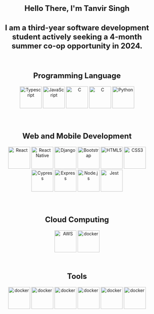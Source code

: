 <h2 style="font-size: 24px; text-align: center;">Hello There, I'm Tanvir Singh</h2>
<h2 style="font-size: 24px; text-align: center;">I am a third-year software development student actively seeking a 4-month summer co-op opportunity in 2024.</h2>

<div style="text-align: center; padding: 12px">

<h2 style="font-size: 24px":>Programming Language</h2>


<a href="https://www.typescriptlang.org/" title="Typescript"><img src="https://github.com/get-icon/geticon/raw/master/icons/typescript-icon.svg" alt="Typescript" width="70px" height="70x"></a>
<a href="https://developer.mozilla.org/en-US/docs/Web/JavaScript" title="JavaScript"><img src="https://github.com/get-icon/geticon/raw/master/icons/javascript.svg" alt="JavaScript" width="70px" height="70x"></a>
<a href="https://www.cprogramming.com/" title="C"><img src="https://user-images.githubusercontent.com/25181517/192106070-46255bcf-65e6-4c6b-a296-bf8d0d8fb2a7.png" alt="C" width="70px" height="70x"></a>
<a href="https://www.w3schools.com/cpp/" title="C++"><img src="https://user-images.githubusercontent.com/25181517/192106073-90fffafe-3562-4ff9-a37e-c77a2da0ff58.png" alt="C" width="70px" height="70x"></a>
<a href="https://www.python.org/" title="Python"><img src="https://github.com/get-icon/geticon/raw/master/icons/python.svg" alt="Python" width="70px" height="70x"></a>


</div>

<div style="text-align: center; padding: 12px">
<h2 style="font-size: 24px; text-align: center;">Web and Mobile Development</h2>

<a href="https://reactjs.org/" title="React"><img src="https://github.com/get-icon/geticon/raw/master/icons/react.svg" alt="React" width="70px" height="70x"></a>
<a href="https://reactnative.dev/" title="React Native"><img src="https://github.com/get-icon/geticon/raw/master/icons/react.svg" alt="React Native"  width="70px" height="70x"></a>
<a href="https://www.djangoproject.com/" title="Django"><img src="https://github.com/get-icon/geticon/raw/master/icons/django.svg" alt="Django"  width="70px" height="70x"></a>
<a href="https://getbootstrap.com/" title="Bootstrap"><img src="https://github.com/get-icon/geticon/raw/master/icons/bootstrap.svg" alt="Bootstrap"  width="70px" height="70x"></a>
<a href="https://www.w3.org/TR/html5/" title="HTML5"><img src="https://github.com/get-icon/geticon/raw/master/icons/html-5.svg" alt="HTML5"  width="70px" height="70x"></a>
<a href="https://www.w3.org/TR/CSS/" title="CSS3"><img src="https://github.com/get-icon/geticon/raw/master/icons/css-3.svg" alt="CSS3"  width="70px" height="70x"></a>
<a href="https://www.cypress.io/" title="Cypress"><img src="https://github.com/get-icon/geticon/raw/master/icons/cypress.svg" alt="Cypress"  width="70px" height="70x"></a>
<a href="https://expressjs.com/" title="Express"><img src="https://github.com/get-icon/geticon/raw/master/icons/express.svg" alt="Express"  width="70px" height="70x"></a>
<a href="https://nodejs.org/" title="Node.js"><img src="https://github.com/get-icon/geticon/raw/master/icons/nodejs-icon.svg" alt="Node.js"  width="70px" height="70x"></a>
<a href="https://jestjs.io/" title="Jest"><img src="https://github.com/get-icon/geticon/raw/master/icons/jest.svg" alt="Jest"  width="70px" height="70x"></a>


</div>


<div style="text-align: center; padding: 12px">
<h2 style="font-size: 24px; text-align: center;">Cloud Computing</h2>

<a href="https://aws.amazon.com/" title="AWS"><img src="https://github.com/get-icon/geticon/raw/master/icons/aws.svg" alt="AWS"  width="70px" height="70x"></a>
<a href="https://www.docker.com/" title="docker"><img src="https://github.com/get-icon/geticon/raw/master/icons/docker-icon.svg" alt="docker"  width="70px" height="70x"></a>
</div>



<h2 style="font-size: 24px; text-align: center;">Tools</h2>

<div style="text-align: center">

<a href="https://www.figma.com/files/recents-and-sharing/recently-viewed?fuid=1282005964523087765" title="Figma"><img src="https://user-images.githubusercontent.com/25181517/189715289-df3ee512-6eca-463f-a0f4-c10d94a06b2f.png" alt="docker"  width="70px" height="70x"></a>
<a href="https://www.canva.com/en_in/" title="Canva"><img src="https://github.com/marwin1991/profile-technology-icons/assets/136815194/02494c7c-de6a-43a6-9293-6369696842ed" alt="docker"  width="70px" height="70x"></a>
<a href="https://www.qt.io/" title="Canva"><img src="https://github.com/marwin1991/profile-technology-icons/assets/136815194/11e7dfe7-c1f6-483c-9d92-276f1fa9363b" alt="docker"  width="70px" height="70x"></a>
<a href="https://www.linux.org/" title="Canva"><img src="https://github.com/marwin1991/profile-technology-icons/assets/76662862/2481dc48-be6b-4ebb-9e8c-3b957efe69fa" alt="docker"  width="70px" height="70x"></a>
<a href="https://code.visualstudio.com//" title="Canva"><img src="https://user-images.githubusercontent.com/25181517/192108891-d86b6220-e232-423a-bf5f-90903e6887c3.png" alt="docker"  width="70px" height="70x"></a>
<a href="https://www.atlassian.com/software/jira?&aceid=&adposition=&adgroup=144583515117&campaign=19313277967&creative=660800619346&device=c&keyword=jira&matchtype=e&network=g&placement=&ds_kids=p74602868210&ds_e=GOOGLE&ds_eid=700000001558501&ds_e1=GOOGLE&gad_source=1&gclid=CjwKCAiAtt2tBhBDEiwALZuhAFHZyjBquHAFH6H1JgYswPH24k4G68n2gGFmhx8Ezz3DbwVzneds3RoCGPQQAvD_BwE&gclsrc=aw.ds" title="Canva"><img src="https://user-images.githubusercontent.com/25181517/183912952-83784e94-629d-4c34-a961-ae2ae795b662.png" alt="docker"  width="70px" height="70x"></a>

</div>

